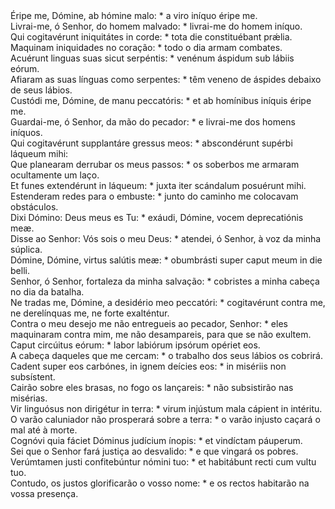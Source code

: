 <div class="dropcap text-justify">Éripe me, Dómine, ab hómine malo: * a viro iníquo éripe me.</div>
<div class="dropcap text-justify">Livrai-me, ó Senhor, do homem malvado: * livrai-me do homem iníquo.</div>
<div class="text-justify">Qui cogitavérunt iniquitátes in corde: * tota die constituébant prǽlia.</div>
<div class="text-justify">Maquinam iniquidades no coração: * todo o dia armam combates.</div>
<div class="text-justify">Acuérunt linguas suas sicut serpéntis: * venénum áspidum sub lábiis eórum.</div>
<div class="text-justify">Afiaram as suas línguas como serpentes: * têm veneno de áspides debaixo de seus lábios.</div>
<div class="text-justify">Custódi me, Dómine, de manu peccatóris: * et ab homínibus iníquis éripe me.</div>
<div class="text-justify">Guardai-me, ó Senhor, da mão do pecador: * e livrai-me dos homens iníquos.</div>
<div class="text-justify">Qui cogitavérunt supplantáre gressus meos: * abscondérunt supérbi láqueum mihi:</div>
<div class="text-justify">Que planearam derrubar os meus passos: * os soberbos me armaram ocultamente um laço.</div>
<div class="text-justify">Et funes extendérunt in láqueum: * juxta iter scándalum posuérunt mihi.</div>
<div class="text-justify">Estenderam redes para o embuste: * junto do caminho me colocavam obstáculos.</div>
<div class="text-justify">Dixi Dómino: Deus meus es Tu: * exáudi, Dómine, vocem deprecatiónis meæ.</div>
<div class="text-justify">Disse ao Senhor: Vós sois o meu Deus: * atendei, ó Senhor, à voz da minha súplica.</div>
<div class="text-justify">Dómine, Dómine, virtus salútis meæ: * obumbrásti super caput meum in die belli.</div>
<div class="text-justify">Senhor, ó Senhor, fortaleza da minha salvação: * cobristes a minha cabeça no dia da batalha.</div>
<div class="text-justify">Ne tradas me, Dómine, a desidério meo peccatóri: * cogitavérunt contra me, ne derelínquas me, ne forte exalténtur.</div>
<div class="text-justify">Contra o meu desejo me não entregueis ao pecador, Senhor: * eles maquinaram contra mim, me não desampareis, para que se não exultem.</div>
<div class="text-justify">Caput circúitus eórum: * labor labiórum ipsórum opériet eos.</div>
<div class="text-justify">A cabeça daqueles que me cercam: * o trabalho dos seus lábios os cobrirá.</div>
<div class="text-justify">Cadent super eos carbónes, in ignem deícies eos: * in misériis non subsístent.</div>
<div class="text-justify">Cairão sobre eles brasas, no fogo os lançareis: * não subsistirão nas misérias.</div>
<div class="text-justify">Vir linguósus non dirigétur in terra: * virum injústum mala cápient in intéritu.</div>
<div class="text-justify">O varão caluniador não prosperará sobre a terra: * o varão injusto caçará o mal até à morte.</div>
<div class="text-justify">Cognóvi quia fáciet Dóminus judícium ínopis: * et vindíctam páuperum.</div>
<div class="text-justify">Sei que o Senhor fará justiça ao desvalido: * e que vingará os pobres.</div>
<div class="text-justify">Verúmtamen justi confitebúntur nómini tuo: * et habitábunt recti cum vultu tuo.</div>
<div class="text-justify">Contudo, os justos glorificarão o vosso nome: * e os rectos habitarão na vossa presença.</div>
